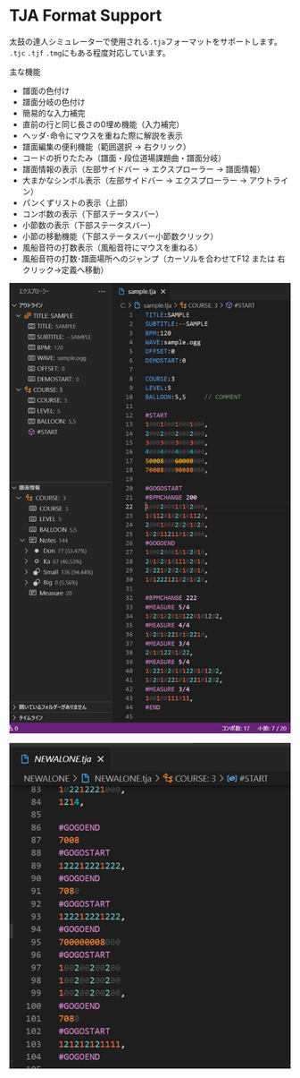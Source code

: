 # TJA Format Support

太鼓の達人シミュレーターで使用される`.tja`フォーマットをサポートします。
`.tjc` `.tjf` `.tmg`にもある程度対応しています。

主な機能
- 譜面の色付け
- 譜面分岐の色付け
- 簡易的な入力補完
- 直前の行と同じ長さの0埋め機能（入力補完）
- ヘッダ･命令にマウスを重ねた際に解説を表示
- 譜面編集の便利機能（範囲選択 → 右クリック）
- コードの折りたたみ（譜面・段位道場課題曲・譜面分岐）
- 譜面情報の表示（左部サイドバー → エクスプローラー → 譜面情報）
- 大まかなシンボル表示（左部サイドバー → エクスプローラー → アウトライン）
- パンくずリストの表示（上部）
- コンボ数の表示（下部ステータスバー）
- 小節数の表示（下部ステータスバー）
- 小節の移動機能（下部ステータスバー小節数クリック）
- 風船音符の打数表示（風船音符にマウスを重ねる）
- 風船音符の打数･譜面場所へのジャンプ（カーソルを合わせてF12 または 右クリック→定義へ移動）

![sample](images/sample.png)

![balloon](images/balloon.gif)